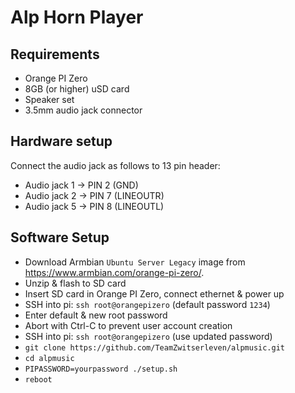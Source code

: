 # Alp Horn Player 

## Requirements 

- Orange PI Zero 
- 8GB (or higher) uSD card
- Speaker set 
- 3.5mm audio jack connector 

## Hardware setup 

Connect the audio jack as follows to 13 pin header:

- Audio jack 1 -> PIN 2 (GND)
- Audio jack 2 -> PIN 7 (LINEOUTR)
- Audio jack 5 -> PIN 8 (LINEOUTL)

## Software Setup 

- Download Armbian `Ubuntu Server Legacy` image from https://www.armbian.com/orange-pi-zero/.
- Unzip & flash to SD card
- Insert SD card in Orange PI Zero, connect ethernet & power up
- SSH into pi: `ssh root@orangepizero` (default password `1234`)
- Enter default & new root password
- Abort with Ctrl-C to prevent user account creation
- SSH into pi: `ssh root@orangepizero` (use updated password)
- `git clone https://github.com/TeamZwitserleven/alpmusic.git` 
- `cd alpmusic`
- `PIPASSWORD=yourpassword ./setup.sh`
- `reboot`
